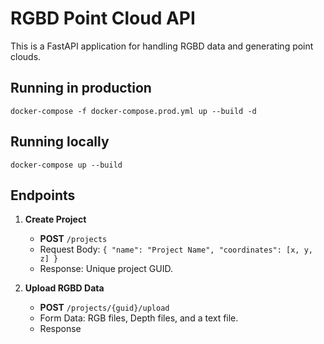# RGBD Point Cloud API

This is a FastAPI application for handling RGBD data and generating point clouds.

## Running in production

```
docker-compose -f docker-compose.prod.yml up --build -d
```

## Running locally

```
docker-compose up --build
```

## Endpoints

1. **Create Project**

   - **POST** `/projects`
   - Request Body: `{ "name": "Project Name", "coordinates": [x, y, z] }`
   - Response: Unique project GUID.

2. **Upload RGBD Data**
   - **POST** `/projects/{guid}/upload`
   - Form Data: RGB files, Depth files, and a text file.
   - Response
